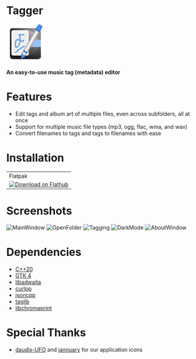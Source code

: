 # Tagger
<img src="src/resources/org.nickvision.tagger.svg" width="100" height="100"/>

**An easy-to-use music tag (metadata) editor**

# Features
- Edit tags and album art of multiple files, even across subfolders, all at once
- Support for multiple music file types (mp3, ogg, flac, wma, and wav)
- Convert filenames to tags and tags to filenames with ease

# Installation
<table>
  <tr>
    <td>Flatpak</td>
  </tr>
  <tr>
    <td>
      <a href='https://beta.flathub.org/apps/details/org.nickvision.tagger'><img width='130' alt='Download on Flathub' src='https://flathub.org/assets/badges/flathub-badge-en.png'/></a>
    </td>
  </tr>
</table>

# Screenshots
![MainWindow](https://user-images.githubusercontent.com/17648453/191976746-a22f9a03-24d2-4045-8569-2cbf479c971c.png)
![OpenFolder](https://user-images.githubusercontent.com/17648453/191976770-8b9ca39d-0ae4-45ab-8d65-5d3e9e32dfb1.png)
![Tagging](https://user-images.githubusercontent.com/17648453/191976795-7a9b5e20-c3d1-48a7-9cb7-85393919c753.png)
![DarkMode](https://user-images.githubusercontent.com/17648453/191976802-39f51778-0df4-4458-bf48-a402e6b5b7e0.png)
![AboutWindow](https://user-images.githubusercontent.com/17648453/193072997-39f8a3e5-bb87-4d49-9c28-67d41586a541.png)

# Dependencies
- [C++20](https://en.cppreference.com/w/cpp/20)
- [GTK 4](https://www.gtk.org/)
- [libadwaita](https://gnome.pages.gitlab.gnome.org/libadwaita/)
- [curlpp](http://www.curlpp.org/)
- [jsoncpp](https://github.com/open-source-parsers/jsoncpp)
- [taglib](https://taglib.org/)
- [libchromaprint](https://acoustid.org/chromaprint)

# Special Thanks
- [daudix-UFO](https://github.com/daudix-UFO) and [jannuary](https://github.com/jannuary) for our application icons

